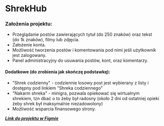 # ShrekHub



### Założenia projektu:
- Przeglądanie postów zawierających tytuł (do 250 znaków) oraz tekst (do 1k znaków), filmy lub zdjęcia.
- Założenie konta.
- Możliwość tworzenia postów i komentowania pod nimi jeśli użytkownik jest zalogowany.
- Panel administracyjny do usuwania postów, kont, oraz komentarzy.

#### Dodatkowe (do zrobienia jak skończę podstawkę):
- "Shrek codzienny" - codziennie losowy post jest wybierany z listy i dostępny pod linkiem "Shreka codziennego"
- "Nakarm shreka" - minigra, pozwala opiekować się wirtualnym shrekiem, tzn dbać o to żeby był radosny (około 2 dni od ostatniej opieki żeby shrek był maksymalnie niezadowolony)
- Możliwość wsparcia finansowego strony.

***[Link do projektu w Figmie](https://cdn.discordapp.com/attachments/903359269733294140/1019315503333904434/unknown.png)***
